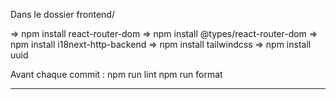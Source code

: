 Dans le dossier frontend/

=> npm install react-router-dom
=> npm install @types/react-router-dom
=> npm install i18next-http-backend
=> npm install tailwindcss
=> npm install uuid


Avant chaque commit :
npm run lint
npm run format

--------------------------------------------------

